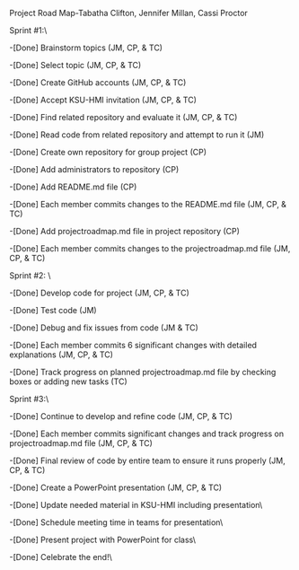 Project Road Map-Tabatha Clifton, Jennifer Millan, Cassi Proctor

Sprint #1:\

-[Done] Brainstorm topics (JM, CP, & TC)

-[Done] Select topic (JM, CP, & TC)

-[Done] Create GitHub accounts (JM, CP, & TC)

-[Done] Accept KSU-HMI invitation (JM, CP, & TC)

-[Done] Find related repository and evaluate it (JM, CP, & TC)

-[Done] Read code from related repository and attempt to run it (JM)

-[Done] Create own repository for group project (CP)

-[Done] Add administrators to repository (CP)

-[Done] Add README.md file (CP)

-[Done] Each member commits changes to the README.md file (JM, CP, & TC)

-[Done] Add projectroadmap.md file in project repository (CP)

-[Done] Each member commits changes to the projectroadmap.md file (JM, CP, & TC)

Sprint #2: \

-[Done] Develop code for project (JM, CP, & TC)

-[Done] Test code (JM)

-[Done] Debug and fix issues from code (JM & TC)

-[Done] Each member commits 6 significant changes with detailed explanations (JM, CP, & TC)

-[Done] Track progress on planned projectroadmap.md file by checking boxes or adding new tasks (TC)

Sprint #3:\ 

-[Done] Continue to develop and refine code (JM, CP, & TC)

-[Done] Each member commits significant changes and track progress on projectroadmap.md file (JM, CP, & TC)

-[Done] Final review of code by entire team to ensure it runs properly (JM, CP, & TC)

-[Done] Create a PowerPoint presentation (JM, CP, & TC)

-[Done] Update needed material in KSU-HMI including presentation\ 

-[Done]  Schedule meeting time in teams for presentation\  

-[Done]  Present project with PowerPoint for class\  

-[Done] Celebrate the end!\ 
